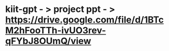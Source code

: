 # kiit-gpt - > project ppt - > https://drive.google.com/file/d/1BTcM2hFooTTh-ivUO3rev-qFYbJ8OUmQ/view
